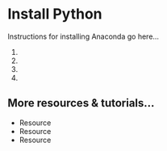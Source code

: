 Install Python
==============

Instructions for installing Anaconda go here...

1.
2.
3.
4.






## More resources & tutorials...
* Resource
* Resource
* Resource
